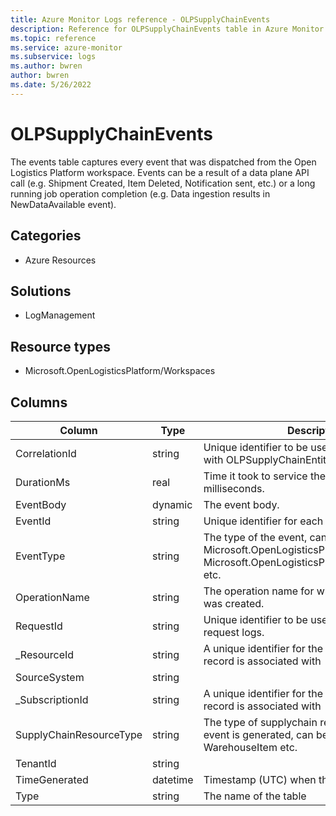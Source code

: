 ```yaml
---
title: Azure Monitor Logs reference - OLPSupplyChainEvents
description: Reference for OLPSupplyChainEvents table in Azure Monitor Logs.
ms.topic: reference
ms.service: azure-monitor
ms.subservice: logs
ms.author: bwren
author: bwren
ms.date: 5/26/2022
---
```


# OLPSupplyChainEvents

 The events table captures every event that was dispatched from the Open Logistics Platform workspace. Events can be a result of a data plane API call (e.g. Shipment Created, Item Deleted, Notification sent, etc.) or a long running job operation completion (e.g. Data ingestion results in NewDataAvailable event).

## Categories

- Azure Resources
## Solutions

- LogManagement
## Resource types

- Microsoft.OpenLogisticsPlatform/Workspaces




## Columns

| Column | Type | Description |
| --- | --- | --- |
| CorrelationId | string | Unique identifier to be used to correlate logs with OLPSupplyChainEntityOperations. |
| DurationMs | real | Time it took to service the REST API request, in milliseconds. |
| EventBody | dynamic | The event body. |
| EventId | string | Unique identifier for each event. |
| EventType | string | The type of the event, can be Microsoft.OpenLogisticsPlatform.EntityCreated, Microsoft.OpenLogisticsPlatform.EntityUpdated etc. |
| OperationName | string | The operation name for which the log entry was created. |
| RequestId | string | Unique identifier to be used to correlate request logs. |
| _ResourceId | string | A unique identifier for the resource that the record is associated with |
| SourceSystem | string |  |
| _SubscriptionId | string | A unique identifier for the subscription that the record is associated with |
| SupplyChainResourceType | string | The type of supplychain resource for which the event is generated, can be Item, Warehouse, WarehouseItem etc. |
| TenantId | string |  |
| TimeGenerated | datetime | Timestamp (UTC) when the log was created. |
| Type | string | The name of the table |
